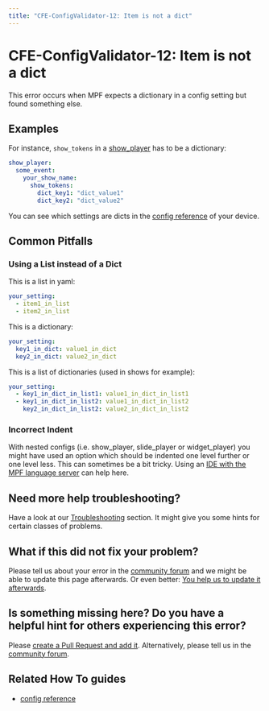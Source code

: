 ```yaml
---
title: "CFE-ConfigValidator-12: Item is not a dict"
---
```


# CFE-ConfigValidator-12: Item is not a dict

This error occurs when MPF expects a dictionary in a config setting but
found something else.

## Examples

For instance, `show_tokens` in a
[show_player](../config/show_player.md) has to
be a dictionary:

``` yaml
show_player:
  some_event:
    your_show_name:
      show_tokens:
        dict_key1: "dict_value1"
        dict_key2: "dict_value2"
```

You can see which settings are dicts in the
[config reference](../config/index.md) of your
device.

## Common Pitfalls

### Using a List instead of a Dict

This is a list in yaml:

``` yaml
your_setting:
  - item1_in_list
  - item2_in_list
```

This is a dictionary:

``` yaml
your_setting:
  key1_in_dict: value1_in_dict
  key2_in_dict: value2_in_dict
```

This is a list of dictionaries (used in shows for example):

``` yaml
your_setting:
  - key1_in_dict_in_list1: value1_in_dict_in_list1
  - key1_in_dict_in_list2: value1_in_dict_in_list2
    key2_in_dict_in_list2: value2_in_dict_in_list2
```

### Incorrect Indent

With nested configs (i.e. show_player, slide_player or widget_player)
you might have used an option which should be indented one level further
or one level less. This can sometimes be a bit tricky. Using an
[IDE with the MPF language server](../tools/language_server/index.md) can help here.

## Need more help troubleshooting?

Have a look at our [Troubleshooting](../troubleshooting/index.md) section. It might give you some hints for certain classes of
problems.

## What if this did not fix your problem?

Please tell us about your error in the [community forum](../community/index.md) and we might
be able to update this page afterwards. Or even better:
[You help us to update it afterwards](../about/help_docs.md).

## Is something missing here? Do you have a helpful hint for others experiencing this error?

Please
[create a Pull Request and add it](../about/help_docs.md). Alternatively, please tell us in the [community forum](../community/index.md).

## Related How To guides

* [config reference](../config/index.md)
